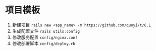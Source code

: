# 项目模板

1. 新建项目 `rails new <app_name> -m https://github.com/quoyi/t/6.1`
2. 生成配置文件 `rails utils:config`
3. 修改服务配置 `config/nginx.conf`
4. 修改部署脚本 `config/deploy.rb`
